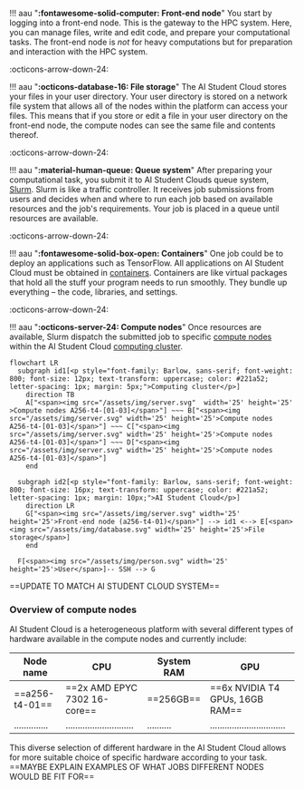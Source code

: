 !!! aau "<span class="no-callout-icon" style="color: var(--md-primary-fg-color); font-weight: 700;">:fontawesome-solid-computer: Front-end node</span>"
    You start by logging into a front-end node. This is the gateway to the HPC system. Here, you can manage files, write and edit code, and prepare your computational tasks. The front-end node is *not* for heavy computations but for preparation and interaction with the HPC system.

<span class="arrow-down">:octicons-arrow-down-24:</span>

!!! aau "<span class="no-callout-icon" style="color: var(--md-primary-fg-color); font-weight: 700;">:octicons-database-16: File storage</span>"
    The AI Student Cloud stores your files in your user directory. Your user directory is stored on a network file system that allows all of the nodes within the platform
    can access your files. This means that if you store or edit a file in your user directory on the front-end node, the compute nodes can see the same file and contents thereof.

<span class="arrow-down">:octicons-arrow-down-24:</span>

!!! aau "<span class="no-callout-icon" style="color: var(--md-primary-fg-color); font-weight: 700;">:material-human-queue: Queue system</span>"
    After preparing your computational task, you submit it to AI Student Clouds queue system, [Slurm](/glossery/#slurm). Slurm is like a traffic controller. It receives job submissions from users and decides when and where to run each job based on available resources and the job's requirements. Your job is placed in a queue until resources are available.

<span class="arrow-down">:octicons-arrow-down-24:</span>

!!! aau "<span class="no-callout-icon" style="color: var(--md-primary-fg-color); font-weight: 700;">:fontawesome-solid-box-open: Containers</span>"
    One job could be to deploy an applications such as TensorFlow. All applications on AI Student Cloud must be obtained in [containers](/glossery/#containers). Containers are like virtual packages that hold all the stuff your program needs to run smoothly. They bundle up everything – the code, libraries, and settings.

<span class="arrow-down">:octicons-arrow-down-24:</span>

!!! aau "<span class="no-callout-icon" style="color: var(--md-primary-fg-color); font-weight: 700;">:octicons-server-24: Compute nodes</span>"
    Once resources are available, Slurm dispatch the submitted job to specific [compute nodes](/glossery/#compute-nodes) within the AI Student Cloud [computing cluster](/glossery/#computing-cluster).

``` mermaid
flowchart LR
  subgraph id1[<p style="font-family: Barlow, sans-serif; font-weight: 800; font-size: 12px; text-transform: uppercase; color: #221a52; letter-spacing: 1px; margin: 5px;">Computing cluster</p>]
    direction TB
    A["<span><img src="/assets/img/server.svg"  width='25' height='25' >Compute nodes A256-t4-[01-03]</span>"] ~~~ B["<span><img src="/assets/img/server.svg" width='25' height='25'>Compute nodes A256-t4-[01-03]</span>"] ~~~ C["<span><img src="/assets/img/server.svg" width='25' height='25'>Compute nodes A256-t4-[01-03]</span>"] ~~~ D["<span><img src="/assets/img/server.svg" width='25' height='25'>Compute nodes A256-t4-[01-03]</span>"]
    end

  subgraph id2[<p style="font-family: Barlow, sans-serif; font-weight: 800; font-size: 16px; text-transform: uppercase; color: #221a52; letter-spacing: 1px; margin: 10px;">AI Student Cloud</p>]
    direction LR
    G["<span><img src="/assets/img/server.svg" width='25' height='25'>Front-end node (a256-t4-01)</span>"] --> id1 <--> E[<span><img src="/assets/img/database.svg" width='25' height='25'>File storage</span>]
    end

  F[<span><img src="/assets/img/person.svg" width='25' height='25'>User</span>]-- SSH --> G
```
 ==UPDATE TO MATCH AI STUDENT CLOUD SYSTEM==


### Overview of compute nodes
AI Student Cloud is a heterogeneous platform with several different types of hardware available in the compute nodes and currently include:

| Node name      | CPU                           | System RAM | GPU                             |
| -------------- | ----------------------------- | ---------- |  ------------------------------ |
| ==a256-t4-01== | ==2x AMD EPYC 7302 16-core==  | ==256GB==  | ==6x NVIDIA T4 GPUs, 16GB RAM== |
| .............. | ............................  | .......... | ............................... |

This diverse selection of different hardware in the AI Student Cloud allows for more suitable choice of
specific hardware according to your task. ==MAYBE EXPLAIN EXAMPLES OF WHAT JOBS DIFFERENT NODES WOULD BE FIT FOR==